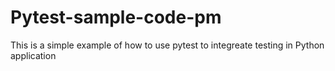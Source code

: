 # Pytest-sample-code-pm
This is a simple example of how to use pytest to integreate testing in Python application
